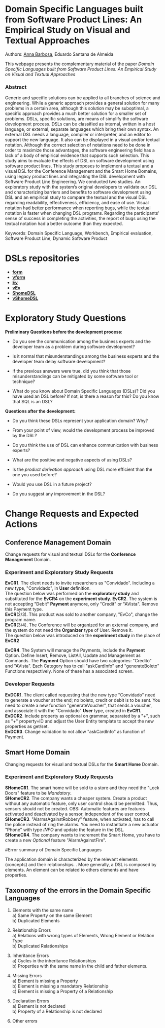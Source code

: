 # Domain Specific Languages built from Software Product Lines: An Empirical Study on Visual and Textual Approaches

Authors: <a href="mailto:annabarbosah@hotmail.com">Anna Barbosa</a>, Eduardo Santana de Almeida

This webpage presents the complementary material of the paper *Domain Specific Languages built from Software Product Lines: An Empirical Study on Visual and Textual Approaches*

### Abstract 
Generic and specific solutions can be applied to all branches of science and engineering. While a generic approach provides a general solution for many problems in a certain area, although this solution may be suboptimal, a specific approach provides a much better solution for a smaller set of problems. DSLs, specific solutions, are means of simplify the software development process. DSLs can be classified as internal, written in a host language, or external, separate languages which bring their own syntax. An external DSL needs a language, compiler or interpreter, and an editor to support the new language. It also can be displayed in a visual and/or textual notation. Although the correct selection of notations need to be done in order to maximize those advantages, the software engineering field has a lack of a body of empirical evidence that supports such selection. This study aims to evaluate the effects of DSL on software development using software product lines. This study proposes to implement a textual and a visual DSL for the Conference Management and the Smart Home Domains, using legacy product lines and integrating the DSL development with Software Product Line Engineering. We conducted two studies. An exploratory study with the system’s original developers to validate our DSL and characterizing barriers and benefits to software development using DSL and an empirical study to compare the textual and the visual DSL regarding readability, effectiveness, efficiency, and ease of use. Visual notation had better performance when reporting bugs, while the textual notation is faster when changing DSL programs. Regarding the participants’ sense of success in completing the activities, the report of bugs using the textual notation had a better outcome than they expected. 

Keywords: Domain Specific Language, Workbench, Empirical evaluation, Software Product Line, Dynamic Software Product 

# DSLs repositories
- <a href=“https://github.com/Aniz/formDSL”>**form**</a>
- <a href=“https://github.com/Aniz/vForm”>**vform**</a>
- <a href=“https://github.com/Aniz/EvDSL”>**Ev**</a>
- <a href=“https://github.com/Aniz/visualEv”>**vEv**</a>
- <a href=“https://github.com/Aniz/ShDSL”>**ShomeDSL**</a>
- <a href=“https://github.com/Aniz/visualSh”>**vShomeDSL**</a>

# Exploratory Study Questions

**Preliminary Questions before the development process:**

  - Do you see the communication among the business experts and the
    developer team as a problem during software development?

  - Is it normal that misunderstandings among the business experts and
    the developer team delay software development?

  - If the previous answers were true, did you think that those
    misunderstandings can be mitigated by some software tool or
    technique?

  - What do you know about Domain Specific Languages (DSLs)? Did you
    have used an
    <span data-acronym-label="DSL" data-acronym-form="singular+short">DSL</span>
    before? If not, is there a reason for this? Do you know that
    <span data-acronym-label="SQL" data-acronym-form="singular+short">SQL</span>
    is an
    <span data-acronym-label="DSL" data-acronym-form="singular+short">DSL</span>?

**Questions after the development:**

  - Do you think these
    <span data-acronym-label="DSL" data-acronym-form="singular+short">DSL</span>s
    represent your application domain? Why?

  - From your point of view, would the development process be improved
    by the
    <span data-acronym-label="DSL" data-acronym-form="singular+short">DSL</span>?

  - Do you think the use of
    <span data-acronym-label="DSL" data-acronym-form="singular+short">DSL</span>
    can enhance communication with business experts?

  - What are the positive and negative aspects of using
    <span data-acronym-label="DSL" data-acronym-form="singular+short">DSL</span>s?

  - Is the *product derivation approach* using
    <span data-acronym-label="DSL" data-acronym-form="singular+short">DSL</span>
    more efficient than the one you used before?

  - Would you use
    <span data-acronym-label="DSL" data-acronym-form="singular+short">DSL</span>
    in a future project?

  - Do you suggest any improvement in the
    <span data-acronym-label="DSL" data-acronym-form="singular+short">DSL</span>?

# Change Requests and Expected Actions

## Conference Management Domain

Change requests for visual and textual DSLs for the **Conference
Management** Domain.

### Experiment and Exploratory Study Requests

**EvCR1**. The client needs to invite researchers as "Convidado".
Including a new type, "Convidado", in **User** definition.  
The question below was performed on the **exploratory study** and
substituted for the **EvCR4** on the **experiment study**. **EvCR2**.
The system is not accepting "Debit" **Payment** anymore, only "Credit"
or "AVista". Remove this Payment type.  
**EvCR**(2/3). This product was sold to another company, "EvCo", change
the program name.  
**EvCR**(3/4). The Conference will be organized for an external company,
and the system do not need the **Organizer** type of User. Remove it.  
The question below was introduced on the **experiment study** in the
place of **EvCR2**

**EvCR4**. The System will manage the Payments, include the **Payment**
Option. Define Insert, Remove, ListAll, Update and Management as
Commands. The **Payment** Option should have two categories: "Credito"
and "AVista". Each Category has to call "askCardInfo" and
"generateBoleto" Functions respectively. None of these has a
associated screen.

### Developer Requests

**EvDCR1**. The client called requesting that the new type "Convidado"
need to generate a voucher at the end; no boleto, credit or debit is to
be sent. You need to create a new function "generateVoucher", that sends
a voucher, and associate it with the "Convidado" **User** type, created
in **EvCR1**.  
**EvDCR2**. Include property as optional on grammar, separated by a "+",
such as "+" property=ID and adjust the User Entity template to accept
the new properties as get/set.  
**EvDCR3**. Change validation to not allow "askCardInfo" as function of
Payment.

## Smart Home Domain

Changing requests for visual and textual DSLs for the **Smart Home**
Domain.

### Experiment and Exploratory Study Requests

**SHomeCR1**. The smart home will be sold to a store and they need the
"Lock Doors" feature to be *Mandatory*.  
**SHomeCR2**. The company wants a cheaper system. Create a product
without any automatic feature, only user control should be permitted.
Thus, sensors should not be created. OBS: Automatic features are
features activated and deactivated by a sensor, independent of the user
control.  
**SHomeCR3**. "AlarmsAgainstRobbery" feature, when activated, has to
call the police instead of ring the alarms. You need to instantiate a
new actuator "Phone" with type *INFO* and update the feature in the
DSL.  
**SHomeCR4**. The company wants to increment the Smart Home, you have to
create a new *Optional* feature "AlarmAgainstFire".

#Error summary of Domain Specific Languages

The application domain is characterized by the relevant elements
(concepts) and their relationships. . More generally, a
<span data-acronym-label="DSL" data-acronym-form="singular+short">DSL</span>
is composed by elements. An element can be related to others elements
and have properties.

## Taxonomy of the errors in the Domain Specific Languages

1.  Elements with the same name <br> a) Same Property on the same Element <br> b) Duplicated Elements

2.  Relationship Errors<br> a) Relations with wrong types of
    Elements, Wrong Element or Relation Type <br> b) Duplicated Relationships

3.  Inheritance Errors <br> a) Cycles in the inheritance
    Relationships <br> b) Properties with the same name in the child and
    father elements.

4.  Missing Errors<br> a) Element is missing a Property <br> b)
    Element is missing a mandatory Relationship <br> c) Element is missing a
    Property of a Relationship

5.  Declaration Errors<br> a) Element is not declared <br> b)
    Property of a Relationship is not declared

6.  Other errors

